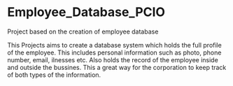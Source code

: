 # Employee_Database_PCIO
Project based on the creation of employee database

This Projects aims to create a database system which holds the full profile of the employee. This includes personal information such as photo, phone number, email, ilnesses etc. Also holds the record of the employee inside and outside the bussines. This a great way for the corporation to keep track of both types of the information. 
